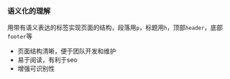 ### 语义化的理解
用带有语义表达的标签实现页面的结构，段落用`p`，标题用`h`，顶部`header`，底部`footer`等
* 页面结构清晰，便于团队开发和维护
* 易于阅读，有利于seo
* 增强可识别性